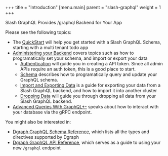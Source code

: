 +++
title = "Introduction"
[menu.main]
    parent = "slash-graphql"
    weight = 1   
+++

<p className="subheading font-weight-regular">Slash GraphQL Provides /graphql Backend for Your App</p>

Please see the following topics:

* The [QuickStart](../slash-quick-start) will help you get started with a Slash GraphQL Schema, starting with a multi tenant todo app
* [Administering your Backend](/slash-graphql-admin/overview) covers topics such as how to programatically set your schema, and import or export your data
  * [Authentication](/slash-graphql-admin/authentication) will guide you in creating a API token. Since all admin APIs require an auth token, this is a good place to start.
  * [Schema](/slash-graphql-admin/schema) describes how to programatically query and update your GraphQL schema.
  * [Import and Exporting Data](/slash-graphql-admin/import-export) is a guide for exporting your data from a Slash GraphQL backend, and how to import it into another cluster
  * [Dropping Data](/slash-graphql-admin/drop-data) will guide you through dropping all data from your Slash GraphQL backend.
* [Advanced Queries With GraphQL+-](../advanced-queries) speaks about how to interact with your database via the gRPC endpoint.

You might also be interested in:
* [Dgraph GraphQL Schema Reference](/schema/schema-overview), which lists all the types and directives supported by Dgraph
* [Dgraph GraphQL API Reference](/api/api-overview), which serves as a guide to using your new `/graphql` endpoint
